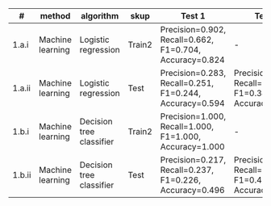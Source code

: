 | #      | method           | algorithm                | skup   | Test 1                                                  | Test 2                                                  | Test 3                                                  |
|--------|------------------|--------------------------|--------|---------------------------------------------------------|---------------------------------------------------------|---------------------------------------------------------|
| 1.a.i | Machine learning | Logistic regression | Train2 | Precision=0.902, Recall=0.662, F1=0.704, Accuracy=0.824 | - | - |
| 1.a.ii | Machine learning | Logistic regression | Test | Precision=0.283, Recall=0.251, F1=0.244, Accuracy=0.594 | Precision=0.510, Recall=0.400, F1=0.382, Accuracy=0.610 | Precision=0.285, Recall=0.258, F1=0.248, Accuracy=0.642 |
| 1.b.i | Machine learning | Decision tree classifier | Train2 | Precision=1.000, Recall=1.000, F1=1.000, Accuracy=1.000 | - | - |
| 1.b.ii | Machine learning | Decision tree classifier | Test | Precision=0.217, Recall=0.237, F1=0.226, Accuracy=0.496 | Precision=0.421, Recall=0.414, F1=0.416, Accuracy=0.540 | Precision=0.201, Recall=0.238, F1=0.215, Accuracy=0.516 |
